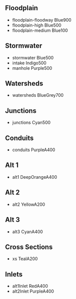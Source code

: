 ## Floodplain
- floodplain-floodway Blue900
- floodplain-high Blue500
- floodplain-medium Blue100

## Stormwater
- stormwater Blue500
- intake Indigo500
- manhole Purple500

## Watersheds
- watersheds BlueGrey700

## Junctions
- junctions Cyan500

## Conduits
- conduits PurpleA400

## Alt 1
- alt1 DeepOrangeA400

## Alt 2
- alt2 YellowA200

## Alt 3
- alt3 CyanA400

## Cross Sections
- xs TealA200

## Inlets
- alt1Inlet RedA400
- alt2Inlet PurpleA400